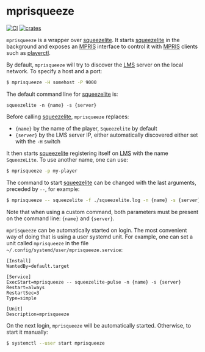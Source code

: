# mprisqueeze

[![CI][status-png]][status]
[![crates][crates-png]][crates]

`mprisqueeze` is a wrapper over [squeezelite]. It starts [squeezelite] in the 
background and exposes an [MPRIS] interface to control it with [MPRIS] clients 
such as [playerctl].

By default, `mprisqueeze` will try to discover the [LMS] server on the local 
network. To specify a host and a port:

```bash
$ mprisqueeze -H somehost -P 9000
```

The default command line for [squeezelite] is:

```
squeezelite -n {name} -s {server}
```

Before calling [squeezelite], `mprisqueeze` replaces:
- `{name}` by the name of the player, `Squeezelite` by default
- `{server}` by the LMS server IP, either automatically discovered either set 
  with the `-H` switch

It then starts [squeezelite] registering itself on [LMS] with the name 
`SqueezeLite`. To use another name, one can use:

```bash
$ mprisqueeze -p my-player
```

The command to start [squeezelite] can be changed with the last arguments, 
preceded by `--`, for example:

```bash
$ mprisqueeze -- squeezelite -f ./squeezelite.log -n {name} -s {server}
```

Note that when using a custom command, both parameters must be present on the 
command line: `{name}` and `{server}`.

`mprisqueeze` can be automatically started on login. The most convenient way of 
doing that is using a user systemd unit. For example, one can set a unit called 
`mprisqueeze` in the file `~/.config/systemd/user/mprisqueeze.service`:

```systemd
[Install]
WantedBy=default.target

[Service]
ExecStart=mprisqueeze -- squeezelite-pulse -n {name} -s {server}
Restart=always
RestartSec=3
Type=simple

[Unit]
Description=mprisqueeze
```

On the next login, `mprisqueeze` will be automatically started. Otherwise, to 
start it manually:

```bash
$ systemctl --user start mprisqueeze
```

[LMS]: https://github.com/Logitech/slimserver
[MPRIS]: https://specifications.freedesktop.org/mpris-spec/latest/
[crates-png]: https://img.shields.io/crates/v/mprisqueeze
[crates]: https://crates.io/crates/mprisqueeze
[playerctl]: https://github.com/altdesktop/playerctl
[squeezelite]: https://github.com/ralph-irving/squeezelite
[status-png]: https://github.com/jecaro/mprisqueeze/workflows/CI/badge.svg
[status]: https://github.com/jecaro/mprisqueeze/actions
